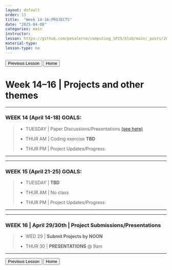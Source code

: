 ```yaml
---
layout: default
order: 13
title:  "Week 14-16:PROJECTS"
date: "2025-04-08"
categories: main
instructor: 
lesson: https://github.com/pesalerno/computing_SP25/blob/main/_posts/2025-02-25-7_Week_7.md
material-type: 
lesson-type: no
---
```


<a href="https://pesalerno.github.io/computing_SP25/main/2025/03/11/13_Week_12.html"><button>Previous Lesson</button></a>  <a href="https://pesalerno.github.io/computing_SP25/"><button>Home</button></a>  

# Week 14–16 | Projects and other themes

------------

### WEEK 14 (April 14-18) GOALS: 

> 
> - TUESDAY | Paper Discussions/Presentations [(see here)](https://drive.google.com/file/d/1ja2tSBRaqPQgyDqBd1ogmA56I3aglX6Z/view?usp=drive_link)
> 
> - THUR AM | Coding exercise **TBD**
> 
> - THUR PM | Project Updates/Progress

--------------

------------

### WEEK 15 (April 21-25) GOALS: 

> 
> - TUESDAY | **TBD**
> 
> - THUR AM | No class 
> 
> - THUR PM | Project Updates/Progress

--------------

------------

### WEEK 16 | April 29/30th | Project Submissions/Presentations 

> 
> - WED 29 | **Submit Projects by NOON**
> 
> - THUR 30 | **PRESENTATIONS** @ 9am 

--------------

<a href="https://pesalerno.github.io/computing_SP25/main/2025/03/11/13_Week_12.html"><button>Previous Lesson</button></a>  <a href="https://pesalerno.github.io/computing_SP25/"><button>Home</button></a>  
